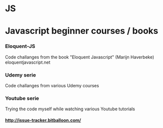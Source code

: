 # JS
Javascript beginner courses / books
=======
### Eloquent-JS
Code challanges from the book "Eloquent Javascript" (Marijn Haverbeke) eloquentjavascript.net
### Udemy serie
Code challanges from various Udemy courses
### Youtube serie
Trying the code myself while watching various Youtube tutorials
#### http://issue-tracker.bitballoon.com/

